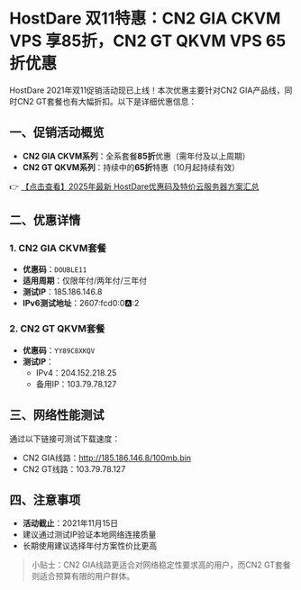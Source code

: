 # HostDare 双11特惠：CN2 GIA CKVM VPS 享85折，CN2 GT QKVM VPS 65折优惠

HostDare 2021年双11促销活动现已上线！本次优惠主要针对CN2 GIA产品线，同时CN2 GT套餐也有大幅折扣。以下是详细优惠信息：

## 一、促销活动概览

- **CN2 GIA CKVM系列**：全系套餐**85折**优惠（需年付及以上周期）
- **CN2 GT QKVM系列**：持续中的**65折**特惠（10月起持续有效）

👉 [【点击查看】2025年最新 HostDare优惠码及特价云服务器方案汇总](https://bit.ly/hostdare)

## 二、优惠详情

### 1. CN2 GIA CKVM套餐
- **优惠码**：`DOUBLE11`
- **适用周期**：仅限年付/两年付/三年付
- **测试IP**：185.186.146.8
- **IPv6测试地址**：2607:fcd0:0:a::2

### 2. CN2 GT QKVM套餐
- **优惠码**：`YY89C8XKQV`
- **测试IP**：
  - IPv4：204.152.218.25
  - 备用IP：103.79.78.127

## 三、网络性能测试
通过以下链接可测试下载速度：
- CN2 GIA线路：http://185.186.146.8/100mb.bin
- CN2 GT线路：103.79.78.127

## 四、注意事项
- **活动截止**：2021年11月15日
- 建议通过测试IP验证本地网络连接质量
- 长期使用建议选择年付方案性价比更高

> 小贴士：CN2 GIA线路更适合对网络稳定性要求高的用户，而CN2 GT套餐则适合预算有限的用户群体。